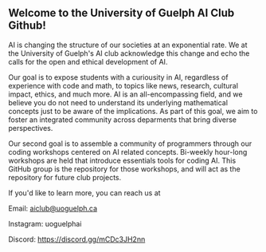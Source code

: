 ## Welcome to the University of Guelph AI Club Github!

AI is changing the structure of our societies at an exponential rate. We at the University of Guelph's AI club acknowledge this change and echo the calls for the open and ethical development of AI. 

Our goal is to expose students with a curiousity in AI, regardless of experience with code and math, to topics like news, research, cultural impact, ethics, and much more. AI is an all-encompassing field, and we believe you do not need to understand its underlying mathematical concepts just to be aware of the implications. As part of this goal, we aim to foster an integrated community across deparments that bring diverse perspectives. 

Our second goal is to assemble a community of programmers through our coding workshops centered on AI related concepts. Bi-weekly hour-long workshops are held that introduce essentials tools for coding AI. This GitHub group is the repository for those workshops, and will act as the repository for future club projects. 

If you'd like to learn more, you can reach us at 

Email: aiclub@uoguelph.ca

Instagram: uoguelphai

Discord: https://discord.gg/mCDc3JH2nn
<!--

**Here are some ideas to get you started:**

🙋‍♀️ A short introduction - what is your organization all about?
🌈 Contribution guidelines - how can the community get involved?
👩‍💻 Useful resources - where can the community find your docs? Is there anything else the community should know?
🍿 Fun facts - what does your team eat for breakfast?
🧙 Remember, you can do mighty things with the power of [Markdown](https://docs.github.com/github/writing-on-github/getting-started-with-writing-and-formatting-on-github/basic-writing-and-formatting-syntax)
-->
